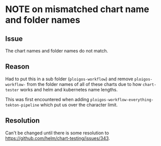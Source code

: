 # NOTE on mismatched chart name and folder names

## Issue
The chart names and folder names do not match.

## Reason
Had to put this in a sub folder (`ploigos-workflow`) and remove `ploigos-workflow-` from the
folder names of all of these charts due to how `chart-tester` works and helm and kubernetes
name lengths.

This was first encountered when adding `ploigos-workflow-everything-tekton-pipeline` which
put us over the character limit.

## Resolution
Can't be changed until there is some resolution to https://github.com/helm/chart-testing/issues/343.

